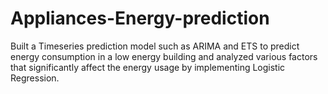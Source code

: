 # Appliances-Energy-prediction
Built a Timeseries prediction model such as ARIMA and ETS to predict energy consumption in a low energy building and analyzed various factors that significantly affect the energy usage by implementing Logistic Regression.
